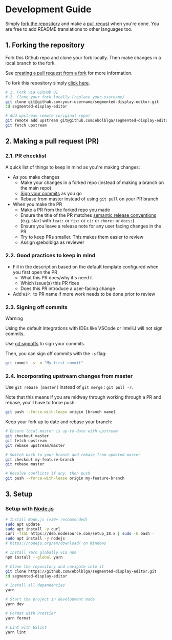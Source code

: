 # Development Guide

Simply [fork the repository](#1-forking-the-repository) and make a [pull requst](#2-making-a-pull-request-pr) when you're done. You are free to add README translations to other languages too.

## 1. Forking the repository

Fork this Github repo and clone your fork locally. Then make changes in a local branch to the fork.

See [creating a pull request from a fork](https://docs.github.com/en/github/collaborating-with-pull-requests/proposing-changes-to-your-work-with-pull-requests/creating-a-pull-request-from-a-fork) for more information.

To fork this repository simply [click here](https://github.com/ebolblga/segmented-display-editor/fork).

```bash
# 1. Fork via GitHub UI
# 2. Clone your fork locally (replace your-username)
git clone git@github.com:your-username/segmented-display-editor.git
cd segmented-display-editor

# Add upstream remote (original repo)
git remote add upstream git@github.com:ebolblga/segmented-display-editor.git
git fetch upstream
```

## 2. Making a pull request (PR)

### 2.1. PR checklist

A quick list of things to keep in mind as you're making changes:

- As you make changes
    - Make your changes in a forked repo (instead of making a branch on the main repo)
    - [Sign your commits](#23-signing-off-commits) as you go
    - Rebase from master instead of using `git pull` on your PR branch
- When you make the PR
    - Make a PR from the forked repo you made
    - Ensure the title of the PR matches [semantic release conventions](https://gist.github.com/qoomon/5dfcdf8eec66a051ecd85625518cfd13) (e.g. start with `feat:` or `fix:` or `ci:` or `chore:` or `docs:`)
    - Ensure you leave a release note for any user facing changes in the PR
    - Try to keep PRs smaller. This makes them easier to review
    - Assign @ebolblga as reviewer

### 2.2. Good practices to keep in mind

- Fill in the description based on the default template configured when you first open the PR
    - What this PR does/why it's need it
    - Which issue(s) this PR fixes
    - Does this PR introduce a user-facing change
- Add `WIP:` to PR name if more work needs to be done prior to review

### 2.3. Signing off commits

> [!WARNING]
> Using the default integrations with IDEs like VSCode or IntelliJ will not sign commits.

Use [git signoffs](https://docs.github.com/en/github/authenticating-to-github/managing-commit-signature-verification) to sign your commits.

Then, you can sign off commits with the `-s` flag:

```bash
git commit -s -m "My first commit"
```

### 2.4. Incorporating upstream changes from master

Use `git rebase [master]` instead of `git merge` : `git pull -r`.

Note that this means if you are midway through working through a PR and rebase, you'll have to force push:

```bash
git push --force-with-lease origin [branch name]
```

Keep your fork up to date and rebase your branch:

```bash
# Ensure local master is up-to-date with upstream
git checkout master
git fetch upstream
git rebase upstream/master

# Switch back to your branch and rebase from updated master
git checkout my-feature-branch
git rebase master

# Resolve conflicts if any, then push
git push --force-with-lease origin my-feature-branch
```

## 3. Setup

### Setup with [Node.js](https://nodejs.org/en/)

```bash
# Install Node.js (v20+ recommended)
sudo apt update
sudo apt install -y curl
curl -fsSL https://deb.nodesource.com/setup_18.x | sudo -E bash -
sudo apt install -y nodejs
# https://nodejs.org/en/download/ on Windows

# Install Yarn globally via npm
npm install --global yarn

# Clone the repository and navigate into it
git clone https://github.com/ebolblga/segmented-display-editor.git
cd segmented-display-editor

# Install all dependencies
yarn

# Start the project in development mode
yarn dev

# Format with Prettier
yarn format

# Lint with ESlint
yarn lint
```
